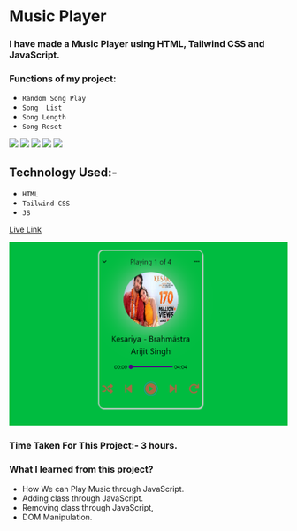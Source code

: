 # Music Player

### I have made a Music Player using HTML, Tailwind CSS and JavaScript.

### Functions of my project:
 - ` Random Song Play `
 -  ` Song  List `
 -  ` Song Length `
 - ` Song Reset `


![](https://img.shields.io/badge/Project-11-p)
 ![](https://img.shields.io/badge/JS-Project-yellow)
![](https://img.shields.io/badge/HTML-5-orange)
 ![](https://img.shields.io/badge/CSS-3-blue)
 ![](https://img.shields.io/badge/LCO-Hitesh%20Sir-pink)

 
## Technology Used:-
  - ` HTML ` 
  - ` Tailwind CSS ` 
  - ` JS ` 
  
[Live Link](https://app.netlify.com/sites/amarjeet-music-player/overview)

![](./Image/Screenshot%20(72).png)

### Time Taken For This Project:- 3 hours.

### What I learned from this project?
 - How We can Play Music through JavaScript.
 - Adding class through JavaScript.
 - Removing class through JavaScript,
 - DOM Manipulation.
  
